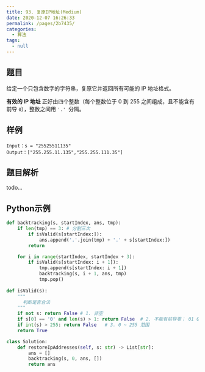 ```yaml
---
title: 93. 复原IP地址(Medium)
date: 2020-12-07 16:26:33
permalink: /pages/2b7435/
categories: 
  - 算法
tags: 
  - null
---
```


## 题目

给定一个只包含数字的字符串，复原它并返回所有可能的 IP 地址格式。

**有效的 IP 地址** 正好由四个整数（每个整数位于 0 到 255 之间组成，且不能含有前导 `0`），整数之间用 `'.' `分隔。

## 样例

```
Input：s = "25525511135"
Output：["255.255.11.135","255.255.111.35"]
```

## 题目解析

todo...

## Python示例

```python
def backtracking(s, startIndex, ans, tmp):
    if len(tmp) == 3: # 分割三次
        if isValid(s[startIndex:]):
            ans.append('.'.join(tmp) + '.' + s[startIndex:])
        return 

    for i in range(startIndex, startIndex + 3):
        if isValid(s[startIndex: i + 1]):
            tmp.append(s[startIndex: i + 1])
            backtracking(s, i + 1, ans, tmp)
            tmp.pop()
    
def isValid(s):
    """ 
      判断是否合法
    """
    if not s: return False # 1. 非空
    if s[0] == '0' and len(s) > 1: return False  # 2. 不能有前导零： 01 010 
    if int(s) > 255: return False   # 3. 0 ~ 255 范围
    return True 

class Solution:
    def restoreIpAddresses(self, s: str) -> List[str]:
        ans = []
        backtracking(s, 0, ans, [])
        return ans 
```

